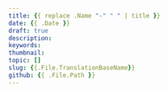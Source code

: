 ```yaml
---
title: {{ replace .Name "-" " " | title }}
date: {{ .Date }}
draft: true
description: 
keywords: 
thumbnail: 
topic: []
slug: {{.File.TranslationBaseName}}
github: {{ .File.Path }}
---
```

